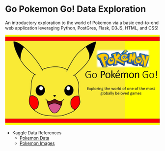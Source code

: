 # Go Pokemon Go! Data Exploration

An introductory exploration to the world of Pokemon via a basic end-to-end web application leveraging Python, PostGres, Flask, D3JS, HTML, and CSS!  

![](https://github.com/vlee2020/UCI-Project-2/blob/main/static/images/gopokemongo.JPG)

- Kaggle Data References
  - [Pokemon Data](https://www.kaggle.com/mariotormo/complete-pokemon-dataset-updated-090420)
  - [Pokemon Images](https://www.kaggle.com/kvpratama/pokemon-images-dataset)

